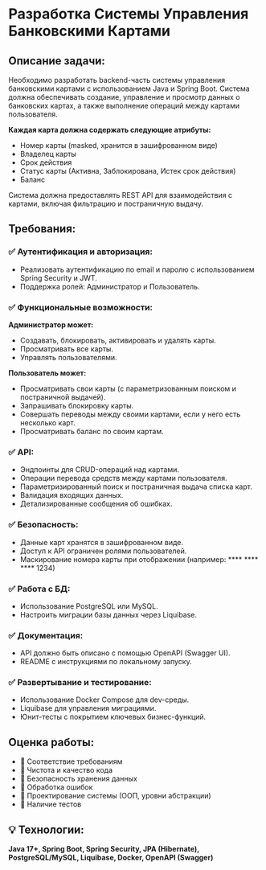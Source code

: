 <h1>Разработка Системы Управления Банковскими Картами</h1>

<h2>Описание задачи:</h2>
<p>Необходимо разработать backend-часть системы управления банковскими картами с использованием Java и Spring Boot. 
Система должна обеспечивать создание, управление и просмотр данных о банковских картах, а также выполнение операций между картами пользователя.</p>

<p><strong>Каждая карта должна содержать следующие атрибуты:</strong></p>
<ul>
  <li>Номер карты (masked, хранится в зашифрованном виде)</li>
  <li>Владелец карты</li>
  <li>Срок действия</li>
  <li>Статус карты (Активна, Заблокирована, Истек срок действия)</li>
  <li>Баланс</li>
</ul>

<p>Система должна предоставлять REST API для взаимодействия с картами, включая фильтрацию и постраничную выдачу.</p>

<h2>Требования:</h2>

<h3>✅ Аутентификация и авторизация:</h3>
<ul>
  <li>Реализовать аутентификацию по email и паролю с использованием Spring Security и JWT.</li>
  <li>Поддержка ролей: Администратор и Пользователь.</li>
</ul>

<h3>✅ Функциональные возможности:</h3>
<p><strong>Администратор может:</strong></p>
<ul>
  <li>Создавать, блокировать, активировать и удалять карты.</li>
  <li>Просматривать все карты.</li>
  <li>Управлять пользователями.</li>
</ul>

<p><strong>Пользователь может:</strong></p>
<ul>
  <li>Просматривать свои карты (с параметризованным поиском и постраничной выдачей).</li>
  <li>Запрашивать блокировку карты.</li>
  <li>Совершать переводы между своими картами, если у него есть несколько карт.</li>
  <li>Просматривать баланс по своим картам.</li>
</ul>

<h3>✅ API:</h3>
<ul>
  <li>Эндпоинты для CRUD-операций над картами.</li>
  <li>Операции перевода средств между картами пользователя.</li>
  <li>Параметризированный поиск и постраничная выдача списка карт.</li>
  <li>Валидация входящих данных.</li>
  <li>Детализированные сообщения об ошибках.</li>
</ul>

<h3>✅ Безопасность:</h3>
<ul>
  <li>Данные карт хранятся в зашифрованном виде.</li>
  <li>Доступ к API ограничен ролями пользователей.</li>
  <li>Маскирование номера карты при отображении (например: **** **** **** 1234)</li>
</ul>

<h3>✅ Работа с БД:</h3>
<ul>
  <li>Использование PostgreSQL или MySQL.</li>
  <li>Настроить миграции базы данных через Liquibase.</li>
</ul>

<h3>✅ Документация:</h3>
<ul>
  <li>API должно быть описано с помощью OpenAPI (Swagger UI).</li>
  <li>README с инструкциями по локальному запуску.</li>
</ul>

<h3>✅ Развертывание и тестирование:</h3>
<ul>
  <li>Использование Docker Compose для dev-среды.</li>
  <li>Liquibase для управления миграциями.</li>
  <li>Юнит-тесты с покрытием ключевых бизнес-функций.</li>
</ul>

<h2>Оценка работы:</h2>
<ul>
  <li>📌 Соответствие требованиям</li>
  <li>📌 Чистота и качество кода</li>
  <li>📌 Безопасность хранения данных</li>
  <li>📌 Обработка ошибок</li>
  <li>📌 Проектирование системы (ООП, уровни абстракции)</li>
  <li>📌 Наличие тестов</li>
</ul>

<h2>💡 Технологии:</h2>
<p><strong>Java 17+, Spring Boot, Spring Security, JPA (Hibernate), PostgreSQL/MySQL, Liquibase, Docker, OpenAPI (Swagger)</strong></p>
